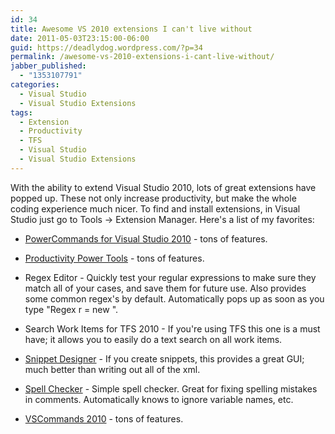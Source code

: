 ```yaml
---
id: 34
title: Awesome VS 2010 extensions I can't live without
date: 2011-05-03T23:15:00-06:00
guid: https://deadlydog.wordpress.com/?p=34
permalink: /awesome-vs-2010-extensions-i-cant-live-without/
jabber_published:
  - "1353107791"
categories:
  - Visual Studio
  - Visual Studio Extensions
tags:
  - Extension
  - Productivity
  - TFS
  - Visual Studio
  - Visual Studio Extensions
---
```


With the ability to extend Visual Studio 2010, lots of great extensions have popped up. These not only increase productivity, but make the whole coding experience much nicer. To find and install extensions, in Visual Studio just go to Tools -> Extension Manager. Here's a list of my favorites:

- [PowerCommands for Visual Studio 2010](http://visualstudiogallery.msdn.microsoft.com/e5f41ad9-4edc-4912-bca3-91147db95b99/) - tons of features.

- [Productivity Power Tools](http://visualstudiogallery.msdn.microsoft.com/d0d33361-18e2-46c0-8ff2-4adea1e34fef/) - tons of features.

- Regex Editor - Quickly test your regular expressions to make sure they match all of your cases, and save them for future use. Also provides some common regex's by default. Automatically pops up as soon as you type "Regex r = new ".

- Search Work Items for TFS 2010 - If you're using TFS this one is a must have; it allows you to easily do a text search on all work items.

- [Snippet Designer](http://snippetdesigner.codeplex.com/) - If you create snippets, this provides a great GUI; much better than writing out all of the xml.

- [Spell Checker](http://visualstudiogallery.msdn.microsoft.com/7c8341f1-ebac-40c8-92c2-476db8d523ce) - Simple spell checker. Great for fixing spelling mistakes in comments. Automatically knows to ignore variable names, etc.

- [VSCommands 2010](http://vscommands.com/features/) - tons of features.
